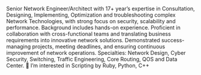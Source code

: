 Senior Network Engineer/Architect with 17+ year’s expertise in Consultation, Designing, Implementing, Optimization and troubleshooting complex Network Technologies, with strong focus on security, scalability and performance.
Background includes hands-on experience.
Proficient in collaboration with cross-functional teams and translating business requirements into innovative network solutions. Demonstrated success-managing projects, meeting deadlines, and ensuring continuous improvement of network operations.
Specialties: Network Design, Cyber Security, Switching, Traffic Engineering, Core Routing, QOS and Data Center.
👀 I’m interested in Scripting by Ruby, Python, C++
